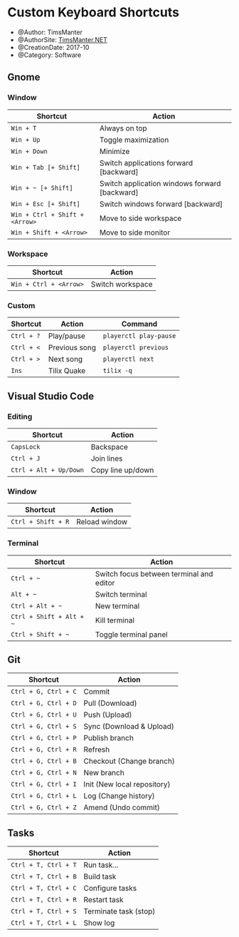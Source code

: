 # Custom Keyboard Shortcuts

* @Author: TimsManter
* @AuthorSite: [TimsManter.NET](http://timsmanter.net/)
* @CreationDate: 2017-10
* @Category: Software

## Gnome

### Window

Shortcut | Action
--- | ---
`Win + T` | Always on top
`Win + Up` | Toggle maximization
`Win + Down` | Minimize
`Win + Tab [+ Shift]` | Switch applications forward [backward]
`Win + ~ [+ Shift]` | Switch application windows forward [backward]
`Win + Esc [+ Shift]` | Switch windows forward [backward]
`Win + Ctrl + Shift + <Arrow>` | Move to side workspace
`Win + Shift + <Arrow>` | Move to side monitor

### Workspace

Shortcut | Action
--- | ---
`Win + Ctrl + <Arrow>` | Switch workspace

### Custom

Shortcut | Action | Command
--- | --- | ---
`Ctrl + ?` | Play/pause | `playerctl play-pause`
`Ctrl + <` | Previous song | `playerctl previous`
`Ctrl + >` | Next song | `playerctl next`
`Ins` | Tilix Quake | `tilix -q`

## Visual Studio Code

### Editing

Shortcut | Action
--- | ---
`CapsLock` | Backspace
`Ctrl + J` | Join lines
`Ctrl + Alt + Up/Down` | Copy line up/down

### Window

Shortcut | Action
--- | ---
`Ctrl + Shift + R` | Reload window

### Terminal

Shortcut | Action
--- | ---
`Ctrl + ~` | Switch focus between terminal and editor
`Alt + ~` | Switch terminal
`Ctrl + Alt + ~` | New terminal
`Ctrl + Shift + Alt + ~` | Kill terminal
`Ctrl + Shift + ~` | Toggle terminal panel

## Git

Shortcut | Action
--- | ---
`Ctrl + G, Ctrl + C` | Commit
`Ctrl + G, Ctrl + D` | Pull (Download)
`Ctrl + G, Ctrl + U` | Push (Upload)
`Ctrl + G, Ctrl + S` | Sync (Download & Upload)
`Ctrl + G, Ctrl + P` | Publish branch
`Ctrl + G, Ctrl + R` | Refresh
`Ctrl + G, Ctrl + B` | Checkout (Change branch)
`Ctrl + G, Ctrl + N` | New branch
`Ctrl + G, Ctrl + I` | Init (New local repository)
`Ctrl + G, Ctrl + L` | Log (Change history)
`Ctrl + G, Ctrl + Z` | Amend (Undo commit)

## Tasks

Shortcut | Action
--- | ---
`Ctrl + T, Ctrl + T` | Run task...
`Ctrl + T, Ctrl + B` | Build task
`Ctrl + T, Ctrl + C` | Configure tasks
`Ctrl + T, Ctrl + R` | Restart task
`Ctrl + T, Ctrl + S` | Terminate task (stop)
`Ctrl + T, Ctrl + L` | Show log